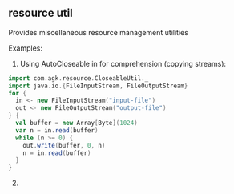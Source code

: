 ## resource util

Provides miscellaneous resource management utilities

Examples:

1. Using AutoCloseable in for comprehension (copying streams):
```scala
import com.agk.resource.CloseableUtil._
import java.io.{FileInputStream, FileOutputStream}
for {
  in <- new FileInputStream("input-file")
  out <- new FileOutputStream("output-file")
} {
  val buffer = new Array[Byte](1024)
  var n = in.read(buffer)
  while (n >= 0) {
    out.write(buffer, 0, n)
    n = in.read(buffer)
  }
}
```

2. 